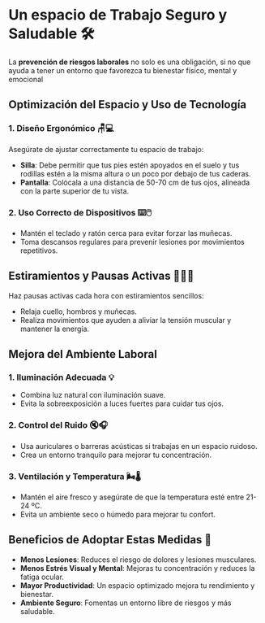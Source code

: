 # Un espacio de Trabajo Seguro y Saludable 🛠️

La **prevención de riesgos laborales** no solo es una obligación, si no que ayuda a tener un entorno que favorezca tu bienestar físico, mental y emocional

## Optimización del Espacio y Uso de Tecnología

### 1. **Diseño Ergonómico** 🪑💻
Asegúrate de ajustar correctamente tu espacio de trabajo:
- **Silla**: Debe permitir que tus pies estén apoyados en el suelo y tus rodillas estén a la misma altura o un poco por debajo de tus caderas.
- **Pantalla**: Colócala a una distancia de 50-70 cm de tus ojos, alineada con la parte superior de tu vista.
  
### 2. **Uso Correcto de Dispositivos** ⌨️🖱️
- Mantén el teclado y ratón cerca para evitar forzar las muñecas.
- Toma descansos regulares para prevenir lesiones por movimientos repetitivos.

## Estiramientos y Pausas Activas 🧘‍♂️💪
Haz pausas activas cada hora con estiramientos sencillos:
- Relaja cuello, hombros y muñecas.
- Realiza movimientos que ayuden a aliviar la tensión muscular y mantener la energía.

## Mejora del Ambiente Laboral

### 1. **Iluminación Adecuada** 💡
- Combina luz natural con iluminación suave.
- Evita la sobreexposición a luces fuertes para cuidar tus ojos.

### 2. **Control del Ruido** 🔇🎧
- Usa auriculares o barreras acústicas si trabajas en un espacio ruidoso.
- Crea un entorno tranquilo para mejorar tu concentración.

### 3. **Ventilación y Temperatura** 🌬️🌡️
- Mantén el aire fresco y asegúrate de que la temperatura esté entre 21-24 ºC.
- Evita un ambiente seco o húmedo para mejorar tu confort.

## Beneficios de Adoptar Estas Medidas 🌟
- **Menos Lesiones**: Reduces el riesgo de dolores y lesiones musculares.
- **Menos Estrés Visual y Mental**: Mejoras tu concentración y reduces la fatiga ocular.
- **Mayor Productividad**: Un espacio optimizado mejora tu rendimiento y bienestar.
- **Ambiente Seguro**: Fomentas un entorno libre de riesgos y más saludable.

